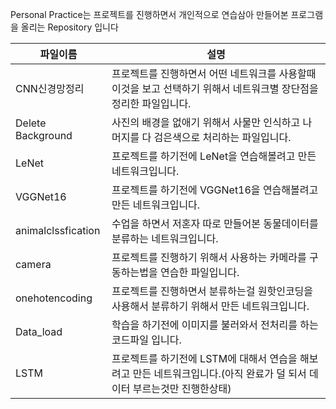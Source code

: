 Personal Practice는 프로젝트를 진행하면서 개인적으로 연습삼아 만들어본 프로그램을 올리는 Repository 입니다

|파일이름|설명|
|------|---|
|CNN신경망정리|프로젝트를 진행하면서 어떤 네트워크를 사용할때 이것을 보고 선택하기 위해서 네트워크별 장단점을 정리한 파일입니다.|
|Delete Background|사진의 배경을 없애기 위해서 사물만 인식하고 나머지를 다 검은색으로 처리하는 파일입니다.|
|LeNet|프로젝트를 하기전에 LeNet을 연습해볼려고 만든 네트워크입니다.|
|VGGNet16|프로젝트를 하기전에 VGGNet16을 연습해볼려고 만든 네트워크입니다.|
|animalclssfication|수업을 하면서 저혼자 따로 만들어본 동물데이터를 분류하는 네트워크입니다.|
|camera|프로젝트를 진행하기 위해서 사용하는 카메라를 구동하는법을 연습한 파일입니다.|
|onehotencoding|프로젝트를 진행하면서 분류하는걸 원핫인코딩을 사용해서 분류하기 위해서 만든 네트워크입니다.|
|Data_load|학습을 하기전에 이미지를 불러와서 전처리를 하는 코드파일 입니다.|
|LSTM|프로젝트를 하기전에 LSTM에 대해서 연습을 해보려고 만든 네트워크입니다.(아직 완료가 덜 되서 데이터 부르는것만 진행한상태)|
